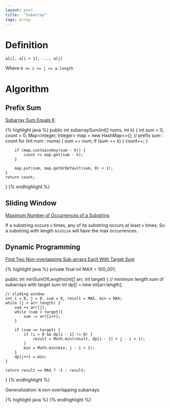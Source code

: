 ```yaml
---
layout: post
title:  "Subarray"
tags: array
---
```

# Definition
```
a[i], a[i + 1], ..., a[j]
```
Where `0 <= i <= j <= a.length`

# Algorithm

## Prefix Sum

[Subarray Sum Equals K][subarray-sum-equals-k]

{% highlight java %}
public int subarraySum(int[] nums, int k) {
    int sum = 0, count = 0;
    Map<Integer, Integer> map = new HashMap<>();  // prefix sum : count
    for (int num : nums) {
        sum += num;
        if (sum == k) {
            count++;
        }

        if (map.containsKey(sum - k)) {
            count += map.get(sum - k);
        }

        map.put(sum, map.getOrDefault(sum, 0) + 1);
    }
    return count;
}
{% endhighlight %}

## Sliding Window

[Maximum Number of Occurrences of a Substring][maximum-number-of-occurrences-of-a-substring]

If a substring occurs `n` times, any of its substring occurs at least `n` times. So a substring with length `minSize` will have the max occurrences.

## Dynamic Programming

[Find Two Non-overlapping Sub-arrays Each With Target Sum][find-two-non-overlapping-sub-arrays-each-with-target-sum]

{% highlight java %}
private final int MAX = 100_001;

public int minSumOfLengths(int[] arr, int target) {
    // minimum length sum of subarrays with target sum
    int dp[] = new int[arr.length];

    // sliding window
    int i = 0, j = 0, sum = 0, result = MAX, min = MAX;
    while (j < arr.length) {
        sum += arr[j];
        while (sum > target){
            sum -= arr[i++];
        }

        if (sum == target) {
            if (i > 0 && dp[i - 1] != 0) {
                result = Math.min(result, dp[i - 1] + j - i + 1);
            }
            min = Math.min(min, j - i + 1);
        }
        dp[j++] = min;
    }

    return result == MAX ? -1 : result;
}
{% endhighlight %}

Generalization: `N` non-overlapping subarrays

{% highlight java %}
{% endhighlight %}

[find-two-non-overlapping-sub-arrays-each-with-target-sum]: https://leetcode.com/problems/find-two-non-overlapping-sub-arrays-each-with-target-sum/
[maximum-number-of-occurrences-of-a-substring]: https://leetcode.com/problems/maximum-number-of-occurrences-of-a-substring/
[subarray-sum-equals-k]: https://leetcode.com/problems/subarray-sum-equals-k/
[subarrays-with-k-different-integers]: https://leetcode.com/problems/subarrays-with-k-different-integers/
